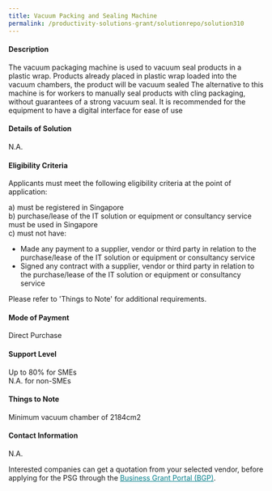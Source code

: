 ```yaml
---
title: Vacuum Packing and Sealing Machine
permalink: /productivity-solutions-grant/solutionrepo/solution310
---
```


#### Description

The vacuum packaging machine is used to vacuum seal products in a plastic wrap. Products already placed in plastic wrap loaded into the vacuum chambers, the product will be vacuum sealed
The alternative to this machine is for workers to manually seal products with cling packaging, without guarantees of a strong vacuum seal. 
It is recommended for the equipment to have a digital interface for ease of use

#### Details of Solution

N.A.

#### Eligibility Criteria

Applicants must meet the following eligibility criteria at the point of application:

a) must be registered in Singapore <br>
b) purchase/lease of the IT solution or equipment or consultancy service must be used in Singapore <br>
c) must not have:
- Made any payment to a supplier, vendor or third party in relation to the purchase/lease of the IT solution or equipment or consultancy service
- Signed any contract with a supplier, vendor or third party in relation to the purchase/lease of the IT solution or equipment or consultancy service

Please refer to 'Things to Note' for additional requirements.

#### Mode of Payment
Direct Purchase

#### Support Level
Up to 80% for SMEs <br>
N.A. for non-SMEs

#### Things to Note
Minimum vacuum chamber of 2184cm2

#### Contact Information
N.A.

Interested companies can get a quotation from your selected vendor, before applying for the PSG through the <a target='_blank' style='color:#037e8a' href='https://www.businessgrants.gov.sg/'>Business Grant Portal (BGP)</a>.

